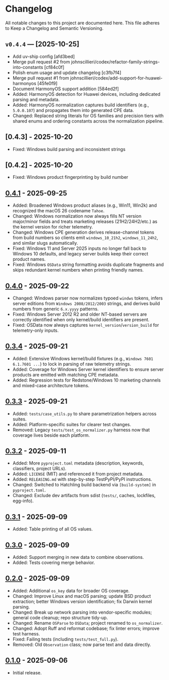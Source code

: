 # Changelog

All notable changes to this project are documented here.
This file adheres to Keep a Changelog and Semantic Versioning.

## `v0.4.4` — [2025-10-25]

- Add uv-ship config [afd3bed]
- Merge pull request #2 from johnscillieri/codex/refactor-family-strings-into-constants [cf84c0f]
- Polish enum usage and update changelog [c3fb7f4]
- Merge pull request #1 from johnscillieri/codex/add-support-for-huawei-harmonyos [45fe0f9]
- Document HarmonyOS support addition [584ed2f]
- Added: HarmonyOS detection for Huawei devices, including dedicated parsing and metadata.
- Added: HarmonyOS normalization captures build identifiers (e.g., `5.0.0.107`) and propagates them into generated CPE data.
- Changed: Replaced string literals for OS families and precision tiers with shared enums and ordering constants across the normalization pipeline.

## [0.4.3] - 2025-10-20

- Fixed: Windows build parsing and inconsistent strings

## [0.4.2] - 2025-10-20

- Fixed: Windows product fingerprinting by build number

## [0.4.1] - 2025-09-25

- Added: Broadened Windows product aliases (e.g., Win11, Win2k) and recognized the macOS 26 codename `Tahoe`.
- Changed: Windows normalization now always fills NT version major/minor fields and treats marketing releases (21H2/24H2/etc.) as the kernel version for richer telemetry.
- Changed: Windows CPE generation derives release-channel tokens from build numbers so clients emit `windows_10_21h2`, `windows_11_24h2`, and similar slugs automatically.
- Fixed: Windows 11 and Server 2025 inputs no longer fall back to Windows 10 defaults, and legacy server builds keep their correct product names.
- Fixed: Windows `OSData` string formatting avoids duplicate fragments and skips redundant kernel numbers when printing friendly names.

## [0.4.0] - 2025-09-22

- Changed: Windows parser now normalizes typoed `windws` tokens, infers server editions from `Windows 2008/2012/2003` strings, and derives build numbers from generic `6.x.yyyy` patterns.
- Fixed: Windows Server 2012 R2 and older NT-based servers are correctly identified when only kernel/build identifiers are present.
- Fixed: OSData now always captures `kernel_version`/`version_build` for telemetry-only inputs.

## [0.3.4] - 2025-09-21

- Added: Extensive Windows kernel/build fixtures (e.g., `Windows 7601 6.1.7601 ...`) to lock in parsing of raw telemetry strings.
- Added: Coverage for Windows Server kernel identifiers to ensure server products are emitted with matching CPE metadata.
- Added: Regression tests for Redstone/Windows 10 marketing channels and mixed-case architecture tokens.

## [0.3.3] - 2025-09-21

- Added: `tests/case_utils.py` to share parametrization helpers across suites.
- Added: Platform-specific suites for clearer test changes.
- Removed: Legacy `tests/test_os_normalizer.py` harness now that coverage lives beside each platform.

## [0.3.2] - 2025-09-11

- Added: More `pyproject.toml` metadata (description, keywords, classifiers, project URLs).
- Added: `LICENSE` (MIT) and referenced it from project metadata.
- Added: `RELEASING.md` with step-by-step TestPyPI/PyPI instructions.
- Changed: Switched to Hatchling build backend via `[build-system]` in `pyproject.toml`.
- Changed: Exclude dev artifacts from sdist (`tests/`, caches, lockfiles, egg-info).

## [0.3.1] - 2025-09-09

- Added: Table printing of all OS values.

## [0.3.0] - 2025-09-09

- Added: Support merging in new data to combine observations.
- Added: Tests covering merge behavior.

## [0.2.0] - 2025-09-09

- Added: Additional `os_key` data for broader OS coverage.
- Changed: Improve Linux and macOS parsing; update BSD product extraction; better Windows version identification; fix Darwin kernel parsing.
- Changed: Break up network parsing into vendor-specific modules; general code cleanup; repo structure tidy-up.
- Changed: Rename `OSParse` to `OSData`; project renamed to `os_normalizer`.
- Changed: Adopt Ruff and reformat codebase; fix linter errors; improve test harness.
- Fixed: Failing tests (including `tests/test_full.py`).
- Removed: Old `Observation` class; now parse text and data directly.

## [0.1.0] - 2025-09-06

- Initial release.

[Unreleased]: https://github.com/johnscillieri/os-normalizer/compare/v0.4.1...HEAD
[0.4.1]: https://github.com/johnscillieri/os-normalizer/compare/v0.4.0...v0.4.1
[0.4.0]: https://github.com/johnscillieri/os-normalizer/compare/v0.3.4...v0.4.0
[0.3.4]: https://github.com/johnscillieri/os-normalizer/compare/v0.3.3...v0.3.4
[0.3.3]: https://github.com/johnscillieri/os-normalizer/compare/v0.3.2...v0.3.3
[0.3.2]: https://github.com/johnscillieri/os-normalizer/compare/v0.3.1...v0.3.2
[0.3.1]: https://github.com/johnscillieri/os-normalizer/compare/v0.3.0...v0.3.1
[0.3.0]: https://github.com/johnscillieri/os-normalizer/compare/v0.2.0...v0.3.0
[0.2.0]: https://github.com/johnscillieri/os-normalizer/compare/v0.1.0...v0.2.0
[0.1.0]: https://github.com/johnscillieri/os-normalizer/releases/tag/v0.1.0
